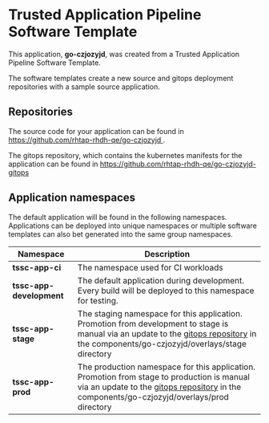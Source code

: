 # Trusted Application Pipeline Software Template

This application, **go-czjozyjd**, was created from a Trusted Application Pipeline Software Template.

The software templates create a new source and gitops deployment repositories with a sample source application. 

## Repositories

The source code for your application can be found in [https://github.com/rhtap-rhdh-qe/go-czjozyjd ](https://github.com/rhtap-rhdh-qe/go-czjozyjd ).
 
The gitops repository, which contains the kubernetes manifests for the application can be found in 
[https://github.com/rhtap-rhdh-qe/go-czjozyjd-gitops ](https://github.com/rhtap-rhdh-qe/go-czjozyjd-gitops ) 

## Application namespaces 

The default application will be found in the following namespaces. Applications can be deployed into unique namespaces or multiple software templates can also bet generated into the same group namespaces.  

|  Namespace   |  Description   |  
| -------- | -------- |
| **tssc-app-ci** | The namespace used for CI workloads |
| **tssc-app-development** | The default application during development. Every build will be deployed to this namespace for testing. |
| **tssc-app-stage** | The staging namespace for this application. Promotion from development to stage is manual via an update to the [gitops repository](https://github.com/rhtap-rhdh-qe/go-czjozyjd-gitops ) in the components/go-czjozyjd/overlays/stage directory |
| **tssc-app-prod** | The production namespace for this application. Promotion from stage to production is manual via an update to the [gitops repository](https://github.com/rhtap-rhdh-qe/go-czjozyjd-gitops ) in the components/go-czjozyjd/overlays/prod directory |